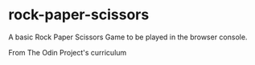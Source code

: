 # rock-paper-scissors
A basic Rock Paper Scissors Game to be played in the browser console.

From The Odin Project's curriculum
